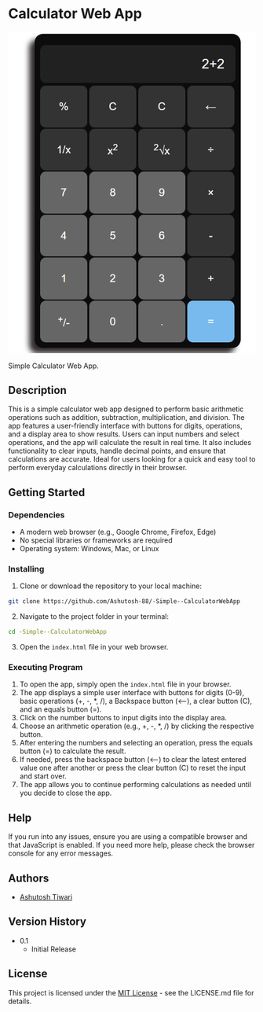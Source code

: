 # Calculator Web App

![Preview_CalculatorWebApp](./images/previewCalculatorWebApp.png)

Simple Calculator Web App.

## Description

This is a simple calculator web app designed to perform basic arithmetic operations such as addition, subtraction, multiplication, and division. The app features a user-friendly interface with buttons for digits, operations, and a display area to show results. Users can input numbers and select operations, and the app will calculate the result in real time. It also includes functionality to clear inputs, handle decimal points, and ensure that calculations are accurate. Ideal for users looking for a quick and easy tool to perform everyday calculations directly in their browser.

## Getting Started

### Dependencies

- A modern web browser (e.g., Google Chrome, Firefox, Edge)
- No special libraries or frameworks are required
- Operating system: Windows, Mac, or Linux

### Installing

1. Clone or download the repository to your local machine:

```sh
git clone https://github.com/Ashutosh-88/-Simple--CalculatorWebApp
```

2. Navigate to the project folder in your terminal:

```sh
cd -Simple--CalculatorWebApp
```

3. Open the `index.html` file in your web browser.

### Executing Program

1. To open the app, simply open the `index.html` file in your browser.
2. The app displays a simple user interface with buttons for digits (0-9), basic operations (+, -, \*, /), a Backspace button (<--), a clear button (C), and an equals button (=).
3. Click on the number buttons to input digits into the display area.
4. Choose an arithmetic operation (e.g., +, -, \*, /) by clicking the respective button.
5. After entering the numbers and selecting an operation, press the equals button (=) to calculate the result.
6. If needed, press the backspace button (<--) to clear the latest entered value one after another or press the clear button (C) to reset the input and start over.
7. The app allows you to continue performing calculations as needed until you decide to close the app.

## Help

If you run into any issues, ensure you are using a compatible browser and that JavaScript is enabled. If you need more help, please check the browser console for any error messages.

## Authors

- [Ashutosh Tiwari](https://www.linkedin.com/in/ashutosh-tiwari-70b504190/)

## Version History

- 0.1
  - Initial Release

## License

This project is licensed under the [MIT License](https://opensource.org/licenses/MIT) - see the LICENSE.md file for details.

